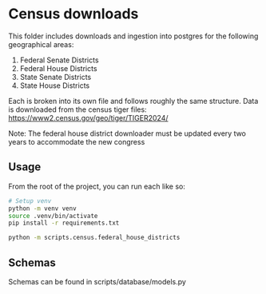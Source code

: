 # Census downloads

This folder includes downloads and ingestion into postgres for the following geographical areas:
1. Federal Senate Districts
2. Federal House Districts
3. State Senate Districts
4. State House Districts


Each is broken into its own file and follows roughly the same structure. Data is downloaded from the census tiger files: https://www2.census.gov/geo/tiger/TIGER2024/

Note: The federal house district downloader must be updated every two years to accommodate the new congress


## Usage

From the root of the project, you can run each like so:

```bash
# Setup venv
python -m venv venv
source .venv/bin/activate
pip install -r requirements.txt

python -m scripts.census.federal_house_districts
```

## Schemas
Schemas can be found in scripts/database/models.py
